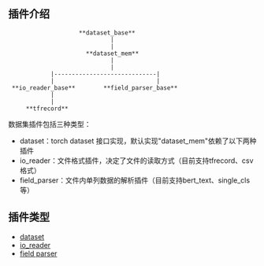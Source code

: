 ## 插件介绍
```
                    **dataset_base**
                             |
                             |
                      **dataset_mem**
                             |
                             |
            |-----------------------------|
            |                             |
 **io_reader_base**        **field_parser_base**
            |
            |
     **tfrecord**     
```

数据集插件包括三种类型：
- dataset：torch dataset 接口实现，默认实现"dataset_mem"依赖了以下两种插件
- io_reader：文件格式插件，决定了文件的读取方式（目前支持tfrecord、csv格式）
- field_parser：文件内单列数据的解析插件（目前支持bert_text、single_cls等）

## 插件类型
- [dataset](./dataset.md)
- [io_reader](./io_reader.md)
- [field parser](./field_parser.md)
